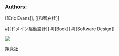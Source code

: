 ### Authors:
[[Eric Evans]], [[和智右桂]]

#[[ドメイン駆動設計]] #[[Book]] #[[Software Design]]

![](https://www.seshop.com/static/images/product/13087/L.png)

[翔泳社](https://www.shoeisha.co.jp/book/detail/9784798126708)